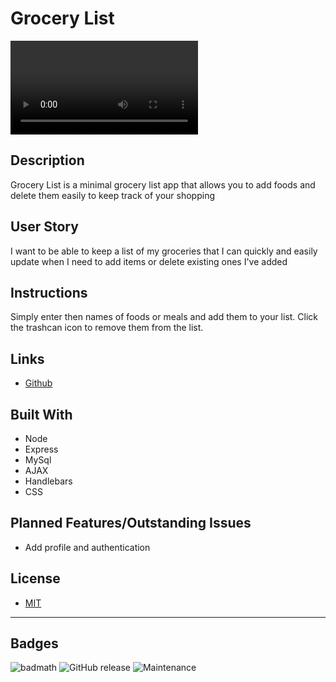 # Grocery List
![Grocery List Demo](public/assets/gifs/Grocery-List.webm)

## Description 
Grocery List is a minimal grocery list app that allows you to add foods and delete them easily to keep track of your shopping

## User Story
I want to be able to keep a list of my groceries that I can quickly and easily update when I need to add items or delete existing ones I've added

## Instructions 
Simply enter then names of foods or meals and add them to your list. Click the trashcan icon to remove them from the list.

## Links
* [Github](https://github.com/markohanesian/)

## Built With
* Node
* Express
* MySql
* AJAX
* Handlebars
* CSS

## Planned Features/Outstanding Issues
* Add profile and authentication

## License

* [MIT](https://opensource.org/licenses/MIT)

---

## Badges

![badmath](https://img.shields.io/github/languages/top/nielsenjared/badmath)
![GitHub release](https://img.shields.io/github/v/release/markohanesian/Meal-Planner)
![Maintenance](https://img.shields.io/badge/Maintained%3F-yes-green.svg)

